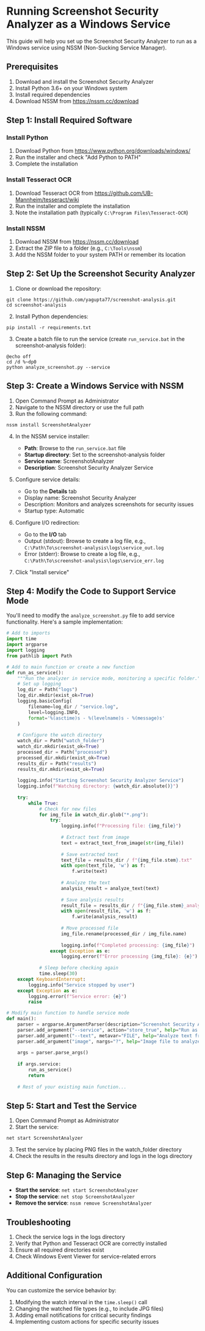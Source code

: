 # Running Screenshot Security Analyzer as a Windows Service

This guide will help you set up the Screenshot Security Analyzer to run as a Windows service using NSSM (Non-Sucking Service Manager).

## Prerequisites

1. Download and install the Screenshot Security Analyzer
2. Install Python 3.6+ on your Windows system
3. Install required dependencies
4. Download NSSM from https://nssm.cc/download

## Step 1: Install Required Software

### Install Python
1. Download Python from https://www.python.org/downloads/windows/
2. Run the installer and check "Add Python to PATH"
3. Complete the installation

### Install Tesseract OCR
1. Download Tesseract OCR from https://github.com/UB-Mannheim/tesseract/wiki
2. Run the installer and complete the installation
3. Note the installation path (typically `C:\Program Files\Tesseract-OCR`)

### Install NSSM
1. Download NSSM from https://nssm.cc/download
2. Extract the ZIP file to a folder (e.g., `C:\Tools\nssm`)
3. Add the NSSM folder to your system PATH or remember its location

## Step 2: Set Up the Screenshot Security Analyzer

1. Clone or download the repository:
```
git clone https://github.com/yagupta77/screenshot-analysis.git
cd screenshot-analysis
```

2. Install Python dependencies:
```
pip install -r requirements.txt
```

3. Create a batch file to run the service (create `run_service.bat` in the screenshot-analysis folder):
```batch
@echo off
cd /d %~dp0
python analyze_screenshot.py --service
```

## Step 3: Create a Windows Service with NSSM

1. Open Command Prompt as Administrator
2. Navigate to the NSSM directory or use the full path
3. Run the following command:
```
nssm install ScreenshotAnalyzer
```

4. In the NSSM service installer:
   - **Path**: Browse to the `run_service.bat` file
   - **Startup directory**: Set to the screenshot-analysis folder
   - **Service name**: ScreenshotAnalyzer
   - **Description**: Screenshot Security Analyzer Service

5. Configure service details:
   - Go to the **Details** tab
   - Display name: Screenshot Security Analyzer
   - Description: Monitors and analyzes screenshots for security issues
   - Startup type: Automatic

6. Configure I/O redirection:
   - Go to the **I/O** tab
   - Output (stdout): Browse to create a log file, e.g., `C:\Path\To\screenshot-analysis\logs\service_out.log`
   - Error (stderr): Browse to create a log file, e.g., `C:\Path\To\screenshot-analysis\logs\service_err.log`

7. Click "Install service"

## Step 4: Modify the Code to Support Service Mode

You'll need to modify the `analyze_screenshot.py` file to add service functionality. Here's a sample implementation:

```python
# Add to imports
import time
import argparse
import logging
from pathlib import Path

# Add to main function or create a new function
def run_as_service():
    """Run the analyzer in service mode, monitoring a specific folder."""
    # Set up logging
    log_dir = Path("logs")
    log_dir.mkdir(exist_ok=True)
    logging.basicConfig(
        filename=log_dir / "service.log",
        level=logging.INFO,
        format='%(asctime)s - %(levelname)s - %(message)s'
    )
    
    # Configure the watch directory
    watch_dir = Path("watch_folder")
    watch_dir.mkdir(exist_ok=True)
    processed_dir = Path("processed")
    processed_dir.mkdir(exist_ok=True)
    results_dir = Path("results")
    results_dir.mkdir(exist_ok=True)
    
    logging.info("Starting Screenshot Security Analyzer Service")
    logging.info(f"Watching directory: {watch_dir.absolute()}")
    
    try:
        while True:
            # Check for new files
            for img_file in watch_dir.glob("*.png"):
                try:
                    logging.info(f"Processing file: {img_file}")
                    
                    # Extract text from image
                    text = extract_text_from_image(str(img_file))
                    
                    # Save extracted text
                    text_file = results_dir / f"{img_file.stem}.txt"
                    with open(text_file, 'w') as f:
                        f.write(text)
                    
                    # Analyze the text
                    analysis_result = analyze_text(text)
                    
                    # Save analysis results
                    result_file = results_dir / f"{img_file.stem}_analysis.txt"
                    with open(result_file, 'w') as f:
                        f.write(analysis_result)
                    
                    # Move processed file
                    img_file.rename(processed_dir / img_file.name)
                    
                    logging.info(f"Completed processing: {img_file}")
                except Exception as e:
                    logging.error(f"Error processing {img_file}: {e}")
            
            # Sleep before checking again
            time.sleep(30)
    except KeyboardInterrupt:
        logging.info("Service stopped by user")
    except Exception as e:
        logging.error(f"Service error: {e}")
        raise

# Modify main function to handle service mode
def main():
    parser = argparse.ArgumentParser(description="Screenshot Security Analyzer")
    parser.add_argument("--service", action="store_true", help="Run as a Windows service")
    parser.add_argument("--text", metavar="FILE", help="Analyze text from a file")
    parser.add_argument("image", nargs="?", help="Image file to analyze")
    
    args = parser.parse_args()
    
    if args.service:
        run_as_service()
        return
        
    # Rest of your existing main function...
```

## Step 5: Start and Test the Service

1. Open Command Prompt as Administrator
2. Start the service:
```
net start ScreenshotAnalyzer
```

3. Test the service by placing PNG files in the watch_folder directory
4. Check the results in the results directory and logs in the logs directory

## Step 6: Managing the Service

- **Start the service**: `net start ScreenshotAnalyzer`
- **Stop the service**: `net stop ScreenshotAnalyzer`
- **Remove the service**: `nssm remove ScreenshotAnalyzer`

## Troubleshooting

1. Check the service logs in the logs directory
2. Verify that Python and Tesseract OCR are correctly installed
3. Ensure all required directories exist
4. Check Windows Event Viewer for service-related errors

## Additional Configuration

You can customize the service behavior by:

1. Modifying the watch interval in the `time.sleep()` call
2. Changing the watched file types (e.g., to include JPG files)
3. Adding email notifications for critical security findings
4. Implementing custom actions for specific security issues
